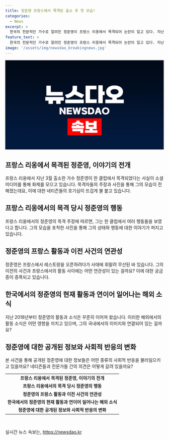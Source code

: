 ```yaml
---
title: 정준영 프랑스에서 목격된 출소 후 첫 모습!
categories:
  - News
excerpt: >
  한국의 전문적인 가수로 알려진 정준영이 프랑스 리옹에서 목격되어 논란이 일고 있다. 지난 3월 출소한 정준영이 한 클럽에서 여성을 꼬시고 한식당을 열겠다는 얘기를 한 것으로 전해졌다. 이에 네티즌의 사진 공유로 논란이 불거졌으며, 다른 이용자는 프랑스 관련 글을 번역하여 게시했다. 가수의 과거 성범죄와 관련된 사건과의 연결성도 주목받고 있다. 지난 파리에서의 사태와 함께 이러한 사실들이 더해져 큰 화제를 불러일으키고 있다.
feature_text: >
  한국의 전문적인 가수로 알려진 정준영이 프랑스 리옹에서 목격되어 논란이 일고 있다. 지난 3월 출소한 정준영이 한 클럽에서 여성을 꼬시고 한식당을 열겠다는 얘기를 한 것으로 전해졌다. 이에 네티즌의 사진 공유로 논란이 불거졌으며, 다른 이용자는 프랑스 관련 글을 번역하여 게시했다. 가수의 과거 성범죄와 관련된 사건과의 연결성도 주목받고 있다. 지난 파리에서의 사태와 함께 이러한 사실들이 더해져 큰 화제를 불러일으키고 있다.
image: '/assets/img/newsdao_breakingnews.jpg'
---
```


<p><img src="/assets/img/newsdao_breakingnews.jpg" alt="cryptoinkorea 속보" /></p>

<h2 data-ke-size="size26">프랑스 리옹에서 목격된 정준영, 이야기의 전개</h2>

<p data-ke-size="size16">프랑스 리옹에서 지난 3월 출소한 가수 정준영이 한 클럽에서 목격되었다는 사실이 소셜미디어를 통해 화제를 모으고 있습니다. 목격자들의 주장과 사진을 통해 그의 모습이 전해졌는데요, 이에 대한 네티즌들의 호기심이 뜨겁게 불 붙고 있습니다.</p>

<h2 data-ke-size="size26">프랑스 리옹에서의 목격 당시 정준영의 행동</h2>

<p data-ke-size="size16">프랑스 리옹에서의 정준영의 목격 주장에 따르면, 그는 한 클럽에서 여러 행동들을 보였다고 합니다. 그의 모습을 포착한 사진을 통해 그의 상태와 행동에 대한 이야기가 퍼지고 있습니다.</p>

<h2 data-ke-size="size26">정준영의 프랑스 활동과 이전 사건의 연관성</h2>

<p data-ke-size="size16">정준영은 프랑스에서 레스토랑을 오픈하려다가 사태에 휘말려 무산된 바 있습니다. 그의 이전의 사건과 프랑스에서의 활동 사이에는 어떤 연관성이 있는 걸까요? 이에 대한 궁금증이 증폭되고 있습니다.</p>

<h2 data-ke-size="size26">한국에서의 정준영의 현재 활동과 연이어 일어나는 해외 소식</h2>

<p data-ke-size="size16">지난 2018년부터 정준영의 활동과 소식은 꾸준히 이어져 왔습니다. 이러한 해외에서의 활동 소식은 어떤 영향을 끼치고 있으며, 그의 국내에서의 이미지와 연결되어 있는 걸까요?</p>

<h2 data-ke-size="size26">정준영에 대한 공개된 정보와 사회적 반응의 변화</h2>

<p data-ke-size="size16">본 사건을 통해 공개된 정준영에 대한 정보들은 어떤 종류의 사회적 반응을 불러일으키고 있을까요? 네티즌들과 전문가들 간의 의견은 어떻게 갈려 있을까요?</p>

<table>
  <tbody>
    <tr>
      <td style="text-align: center; height: 17px;"><b>프랑스 리옹에서 목격된 정준영, 이야기의 전개</b></td>
    </tr>
    <tr>
      <td style="text-align: center; height: 17px;"><b>프랑스 리옹에서의 목격 당시 정준영의 행동</b></td>
    </tr>
    <tr>
      <td style="text-align: center; height: 17px;"><b>정준영의 프랑스 활동과 이전 사건의 연관성</b></td>
    </tr>
    <tr>
      <td style="text-align: center; height: 17px;"><b>한국에서의 정준영의 현재 활동과 연이어 일어나는 해외 소식</b></td>
    </tr>
    <tr>
      <td style="text-align: center; height: 17px;"><b>정준영에 대한 공개된 정보와 사회적 반응의 변화</b></td>
    </tr>
  </tbody>
</table>

<p data-ke-size="size16">&nbsp;</p>
실시간 뉴스 속보는, <a href="https://newsdao.kr" rel="dofollow">https://newsdao.kr</a>


